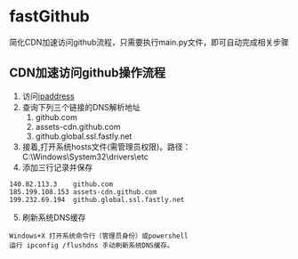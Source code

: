 # fastGithub
简化CDN加速访问github流程，只需要执行main.py文件，即可自动完成相关步骤  
## CDN加速访问github操作流程
1. 访问[ipaddress](https://www.ipaddress.com/)
2. 查询下列三个链接的DNS解析地址
    1. github.com  
    2. assets-cdn.github.com
    3. github.global.ssl.fastly.net  
3. 接着,打开系统hosts文件(需管理员权限)。路径：C:\Windows\System32\drivers\etc  
4. 添加三行记录并保存
```
140.82.113.3    github.com
185.199.108.153 assets-cdn.github.com
199.232.69.194  github.global.ssl.fastly.net
```
5. 刷新系统DNS缓存
```
Windows+X 打开系统命令行（管理员身份）或powershell
运行 ipconfig /flushdns 手动刷新系统DNS缓存。
```